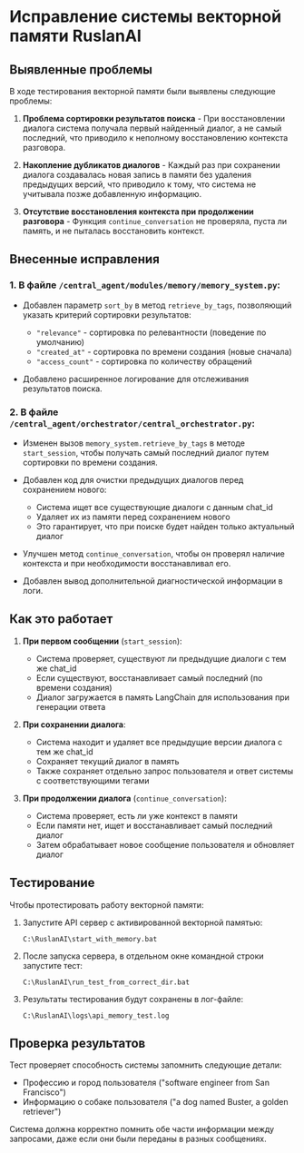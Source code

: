 # Исправление системы векторной памяти RuslanAI

## Выявленные проблемы

В ходе тестирования векторной памяти были выявлены следующие проблемы:

1. **Проблема сортировки результатов поиска** - При восстановлении диалога система получала первый найденный диалог, а не самый последний, что приводило к неполному восстановлению контекста разговора.

2. **Накопление дубликатов диалогов** - Каждый раз при сохранении диалога создавалась новая запись в памяти без удаления предыдущих версий, что приводило к тому, что система не учитывала позже добавленную информацию.

3. **Отсутствие восстановления контекста при продолжении разговора** - Функция `continue_conversation` не проверяла, пуста ли память, и не пыталась восстановить контекст.

## Внесенные исправления

### 1. В файле `/central_agent/modules/memory/memory_system.py`:

- Добавлен параметр `sort_by` в метод `retrieve_by_tags`, позволяющий указать критерий сортировки результатов:
  - `"relevance"` - сортировка по релевантности (поведение по умолчанию)
  - `"created_at"` - сортировка по времени создания (новые сначала)
  - `"access_count"` - сортировка по количеству обращений

- Добавлено расширенное логирование для отслеживания результатов поиска.

### 2. В файле `/central_agent/orchestrator/central_orchestrator.py`:

- Изменен вызов `memory_system.retrieve_by_tags` в методе `start_session`, чтобы получать самый последний диалог путем сортировки по времени создания.

- Добавлен код для очистки предыдущих диалогов перед сохранением нового:
  - Система ищет все существующие диалоги с данным chat_id
  - Удаляет их из памяти перед сохранением нового
  - Это гарантирует, что при поиске будет найден только актуальный диалог

- Улучшен метод `continue_conversation`, чтобы он проверял наличие контекста и при необходимости восстанавливал его.

- Добавлен вывод дополнительной диагностической информации в логи.

## Как это работает

1. **При первом сообщении** (`start_session`):
   - Система проверяет, существуют ли предыдущие диалоги с тем же chat_id
   - Если существуют, восстанавливает самый последний (по времени создания)
   - Диалог загружается в память LangChain для использования при генерации ответа

2. **При сохранении диалога**:
   - Система находит и удаляет все предыдущие версии диалога с тем же chat_id
   - Сохраняет текущий диалог в память
   - Также сохраняет отдельно запрос пользователя и ответ системы с соответствующими тегами

3. **При продолжении диалога** (`continue_conversation`):
   - Система проверяет, есть ли уже контекст в памяти
   - Если памяти нет, ищет и восстанавливает самый последний диалог
   - Затем обрабатывает новое сообщение пользователя и обновляет диалог

## Тестирование

Чтобы протестировать работу векторной памяти:

1. Запустите API сервер с активированной векторной памятью:
   ```
   C:\RuslanAI\start_with_memory.bat
   ```

2. После запуска сервера, в отдельном окне командной строки запустите тест:
   ```
   C:\RuslanAI\run_test_from_correct_dir.bat
   ```

3. Результаты тестирования будут сохранены в лог-файле:
   ```
   C:\RuslanAI\logs\api_memory_test.log
   ```

## Проверка результатов

Тест проверяет способность системы запомнить следующие детали:
- Профессию и город пользователя ("software engineer from San Francisco")
- Информацию о собаке пользователя ("a dog named Buster, a golden retriever")

Система должна корректно помнить обе части информации между запросами, даже если они были переданы в разных сообщениях.